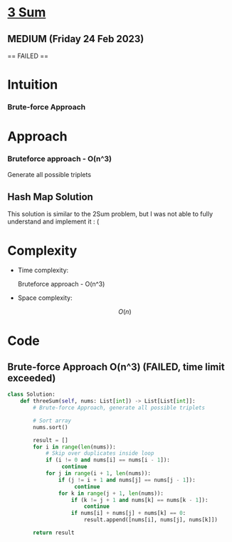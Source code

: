 # [3 Sum](https://leetcode.com/problems/3sum/)

## MEDIUM (Friday 24 Feb 2023)

== FAILED ==

# Intuition

<!-- Describe your first thoughts on how to solve this problem. -->

### Brute-force Approach

# Approach

<!-- Describe your approach to solving the problem. -->

### Bruteforce approach - O(n^3)

Generate all possible triplets

## Hash Map Solution

This solution is similar to the 2Sum problem, but I was not able to fully understand and implement it : (

# Complexity

- Time complexity:
    <!-- Add your time complexity here, e.g. $$O(n)$$ -->

  Bruteforce approach - O(n^3)

- Space complexity:
  <!-- Add your space complexity here, e.g. $$O(n)$$ -->
  $$O(n)$$

# Code

## Brute-force Approach O(n^3) (FAILED, time limit exceeded)

```py
class Solution:
    def threeSum(self, nums: List[int]) -> List[List[int]]:
        # Brute-force Approach, generate all possible triplets

        # Sort array
        nums.sort()

        result = []
        for i in range(len(nums)):
            # Skip over duplicates inside loop
            if (i != 0 and nums[i] == nums[i - 1]):
                 continue
            for j in range(i + 1, len(nums)):
                if (j != i + 1 and nums[j] == nums[j - 1]):
                     continue
                for k in range(j + 1, len(nums)):
                    if (k != j + 1 and nums[k] == nums[k - 1]):
                        continue
                    if nums[i] + nums[j] + nums[k] == 0:
                        result.append([nums[i], nums[j], nums[k]])

        return result
```

